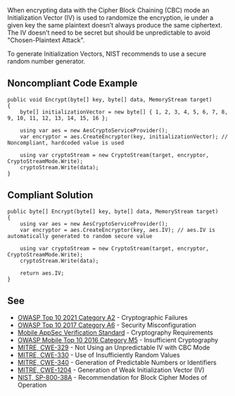 When encrypting data with the Cipher Block Chaining (CBC) mode an Initialization Vector (IV) is used to randomize the encryption, ie under a given key the same plaintext doesn’t always produce the same ciphertext. The IV doesn’t need to be secret but should be unpredictable to avoid "Chosen-Plaintext Attack".
 
To generate Initialization Vectors, NIST recommends to use a secure random number generator.
 
## Noncompliant Code Example

    public void Encrypt(byte[] key, byte[] data, MemoryStream target)
    {
        byte[] initializationVector = new byte[] { 1, 2, 3, 4, 5, 6, 7, 8, 9, 10, 11, 12, 13, 14, 15, 16 };
    
        using var aes = new AesCryptoServiceProvider();
        var encryptor = aes.CreateEncryptor(key, initializationVector); // Noncompliant, hardcoded value is used
    
        using var cryptoStream = new CryptoStream(target, encryptor, CryptoStreamMode.Write);
        cryptoStream.Write(data);
    }

## Compliant Solution

    public byte[] Encrypt(byte[] key, byte[] data, MemoryStream target)
    {
        using var aes = new AesCryptoServiceProvider();
        var encryptor = aes.CreateEncryptor(key, aes.IV); // aes.IV is automatically generated to random secure value
    
        using var cryptoStream = new CryptoStream(target, encryptor, CryptoStreamMode.Write);
        cryptoStream.Write(data);
    
        return aes.IV;
    }

## See
 
- [OWASP Top 10 2021 Category A2](https://owasp.org/Top10/A02_2021-Cryptographic_Failures/) - Cryptographic Failures
- [OWASP Top 10 2017 Category A6](https://www.owasp.org/index.php/Top_10-2017_A6-Security_Misconfiguration) - Security
  Misconfiguration
- [Mobile AppSec
  Verification Standard](https://mobile-security.gitbook.io/masvs/security-requirements/0x08-v3-cryptography_verification_requirements) - Cryptography Requirements
- [OWASP Mobile Top 10 2016 Category M5](https://owasp.org/www-project-mobile-top-10/2016-risks/m5-insufficient-cryptography) -
  Insufficient Cryptography
- [MITRE, CWE-329](https://cwe.mitre.org/data/definitions/329) - Not Using an Unpredictable IV with CBC Mode
- [MITRE, CWE-330](https://cwe.mitre.org/data/definitions/330) - Use of Insufficiently Random Values
- [MITRE, CWE-340](https://cwe.mitre.org/data/definitions/340) - Generation of Predictable Numbers or Identifiers
- [MITRE, CWE-1204](https://cwe.mitre.org/data/definitions/1204) - Generation of Weak Initialization Vector (IV)
- [NIST, SP-800-38A](https://nvlpubs.nist.gov/nistpubs/Legacy/SP/nistspecialpublication800-38a.pdf) - Recommendation for Block Cipher
  Modes of Operation